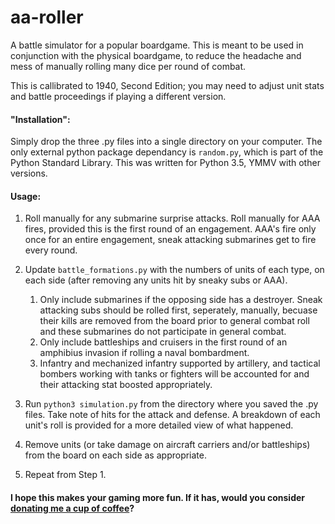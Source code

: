 # aa-roller
A battle simulator for a popular boardgame.  This is meant to be used in conjunction with the physical boardgame, to reduce the headache and mess of manually rolling many dice per round of combat.

This is callibrated to 1940, Second Edition; you may need to adjust unit stats and battle proceedings if playing a different version.

#### "Installation":
Simply drop the three .py files into a single directory on your computer.  The only external python package dependancy is `random.py`, which is part of the Python Standard Library.  This was written for Python 3.5, YMMV with other versions.

#### Usage:

1. Roll manually for any submarine surprise attacks.  Roll manually for AAA fires, provided this is the first round of an engagement. AAA's fire only once for an entire engagement, sneak attacking submarines get to fire every round.

2. Update `battle_formations.py` with the numbers of units of each type, on each side (after removing any units hit by sneaky subs or AAA).
    1. Only include submarines if the opposing side has a destroyer.  Sneak attacking subs should be rolled first, seperately, manually, becuase their kills are removed from the board prior to general combat roll and these submarines do not participate in general combat.
    2. Only include battleships and cruisers in the first round of an amphibius invasion if rolling a naval bombardment.
    3. Infantry and mechanized infantry supported by artillery, and tactical bombers working with tanks or fighters will be accounted for and their attacking stat boosted appropriately.

3. Run `python3 simulation.py` from the directory where you saved the .py files. Take note of hits for the attack and defense. A breakdown of each unit's roll is provided for a more detailed view of what happened.

4. Remove units (or take damage on aircraft carriers and/or battleships) from the board on each side as appropriate.

5. Repeat from Step 1.

#### I hope this makes your gaming more fun.  If it has, would you consider <a href="https://www.paypal.me/brennanbarker" target="_blank">donating me a cup of coffee</a>?
